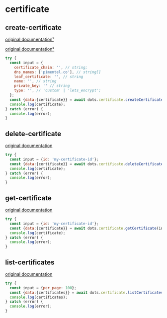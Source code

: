 # certificate

## create-certificate
[original documentation¹](https://developers.digitalocean.com/documentation/v2/#create-a-new-custom-certificate)

[original documentation²](https://developers.digitalocean.com/documentation/v2/#create-a-new-let-s-encrypt-certificate)

```javascript
try {
  const input = {
    certificate_chain: '', // string;
    dns_names: ['pimentel.co'], // string[]
    leaf_certificate: '', // string
    name: '', // string
    private_key: '' // string
    type: '', // 'custom' | 'lets_encrypt';
  };
  const {data:{certificate}} = await dots.certificate.createCertificate(input);
  console.log(certificate);
} catch (error) {
  console.log(error);
}
```

## delete-certificate
[original documentation](https://developers.digitalocean.com/documentation/v2/#delete-a-certificate)
```javascript
try {
  const input = {id: 'my-certificate-id'};
  const {data:{certificate}} = await dots.certificate.deleteCertificate(input);
  console.log(certificate);
} catch (error) {
  console.log(error);
}
```

## get-certificate
[original documentation](https://developers.digitalocean.com/documentation/v2/#retrieve-an-existing-certificate)
```javascript
try {
  const input = {id: 'my-certificate-id'};
  const {data:{certificate}} = await dots.certificate.getCertificate(input);
  console.log(certificate);
} catch (error) {
  console.log(error);
}
```

## list-certificates
[original documentation](https://developers.digitalocean.com/documentation/v2/#list-all-certificates)
```javascript
try {
  const input = {per_page: 100};
  const {data:{certificates}} = await dots.certificate.listCertificates(input);
  console.log(certificates);
} catch (error) {
  console.log(error);
}
```
